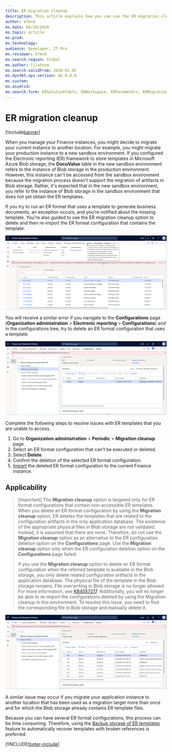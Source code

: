 ```yaml
---
title: ER migration cleanup
description: This article explains how you can use the ER migration cleanup function to resolve issues with ER templates.
author: kfend
ms.date: 04/29/2020
ms.topic: article
ms.prod: 
ms.technology: 
audience: Developer, IT Pro
ms.reviewer: kfend
ms.search.region: Global
ms.author: filatovm
ms.search.validFrom: 2018-01-01
ms.dyn365.ops.version: AX 8.0.0
ms.custom: 
ms.assetid: 
ms.search.form: ERSolutionTable, ERWorkspace, ERParameters, ERMigrationCleanup
---
```


# ER migration cleanup 

[!include[banner](../includes/banner.md)]

When you manage your Finance instances, you might decide to migrate your current instance to another location. For example, you might migrate your production instance to a new sandbox environment. If you configured the Electronic reporting (ER) framework to store templates in Microsoft Azure Blob storage, the **DocuValue** table in the new sandbox environment refers to the instance of Blob storage in the production environment. However, this instance can't be accessed from the sandbox environment because the migration process doesn't support the migration of artifacts in Blob storage. Rather, it's expected that in the new sandbox environment, you refer to the instance of Blob storage in the sandbox environment that does not yet obtain the ER templates.

If you try to run an ER format that uses a template to generate business documents, an exception occurs, and you're notified about the missing template. You're also guided to use the ER migration cleanup option to delete and then re-import the ER format configuration that contains the template.

[![Running an ER format.](./media/er-migration-cleanup-run.png)](./media/er-migration-cleanup-run.png)

You will receive a similar error if you navigate to the **Configurations** page (**Organization administration** \> **Electronic reporting** \> **Configurations**) and in the configurations tree, try to delete an ER format configuration that uses a template.

[![Deletion an ER format.](./media/er-migration-cleanup-delete.png)](./media/er-migration-cleanup-delete.png)

Complete the following steps to resolve issues with ER templates that you are unable to access.

1.  Go to **Organization administration** \> **Periodic** \> **Migration cleanup** page.
2.  Select an ER format configuration that can’t be executed or deleted.
3.  Select **Delete**.
4.  Confirm the deletion of the selected ER format configuration.
5.  [Import](download-electronic-reporting-configuration-lcs.md) the deleted ER format configuration to the current Finance instance.

## Applicability

> [Important]
> The **Migration cleanup** option is targeted only for ER format configurations that contain non-accessible ER templates. When you delete an ER format configuration by using the **Migration cleanup** option, ER deletes the templates that are related to the configuration artifacts in the only application database. The existence of the appropriate physical files in Blob storage are not validated. Instead, it is assumed that there are none. Therefore, do not use the **Migration cleanup** option as an alternative to the ER configuration deletion option on the **Configurations** page. Use the **Migration cleanup** option only when the ER configuration deletion option on the **Configurations** page failed.
>
> If you use the **Migration cleanup** option to delete an ER format configuration when the referred template is available in the Blob storage, you only delete related configuration artifacts in the application database. The physical file of the template in the Blob storage remains. File overwriting in Blob storage is no longer allowed. For more information, see [KB4557217](https://fix.lcs.dynamics.com/Issue/Details?kb=4557217). Additionally, you will no longer be able to re-import the configurations deleted by using the Migration cleanup in this environment. To resolve this issue, you need to find the corresponding file in Blob storage and manually delete it.

[![Importing an ER format.](./media/er-migration-cleanup-import.png)](./media/er-migration-cleanup-import.png)

A similar issue may occur if you migrate your application instance to another location that has been used as a migration target more than once and for which the Blob storage already contains ER template files.

Because you can have several ER format configurations, this process can be time consuming. Therefore, using the [Backup storage of ER templates](er-backup-storage-templates.md) feature to automatically recover templates with broken references is preferred.


[!INCLUDE[footer-include](../../../includes/footer-banner.md)]
